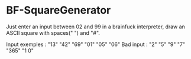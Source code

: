 # BF-SquareGenerator

Just enter an input between 02 and 99 in a brainfuck interpreter, draw an ASCII square with spaces(" ") and "#".

Input exemples : "13" "42" "69" "01" "05" "06"
Bad input : "2" "5" "9" "7" "365" "1 0"

